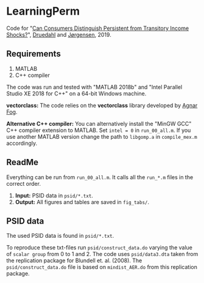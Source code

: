 # LearningPerm

Code for "[Can Consumers Distinguish Persistent from Transitory Income Shocks?](http://web.econ.ku.dk/druedahl/papers/2018_LearningPerm.pdf)", [Druedahl](http://web.econ.ku.dk/druedahl) and [Jørgensen](http://www.tjeconomics.com), 2019.

## Requirements

1. MATLAB 
2. C++ compiler

The code was run and tested with "MATLAB 2018b" and "Intel Parallel Studio XE 2018 for C++" on a 64-bit Windows machine.

**vectorclass:** The code relies on the **vectorclass** library developed by [Agnar Fog](https://www.agner.org/optimize/#vectorclass).

**Alternative C++ compiler:** You can alternatively install the "MinGW GCC" C++ compiler extension to MATLAB. Set `intel = 0` in `run_00_all.m`. If you use another MATLAB version change the path to `libgomp.a` in `compile_mex.m` accordingly. 


## ReadMe

Everything can be run from `run_00_all.m`. It calls all the `run_*.m` files in the correct order.

1. **Input:** PSID data in `psid/*.txt`.
2. **Output:** All figures and tables are saved in `fig_tabs/`.

## PSID data

The used PSID data is found in `psid/*.txt`. 

To reproduce these txt-files run `psid/construct_data.do` varying the value of `scalar group` from 0 to 1 and 2. The code uses `psid/data3.dta` taken from the replication package for Blundell et. al. (2008). The `psid/construct_data.do` file is based on `mindist_AER.do` from this replication package.